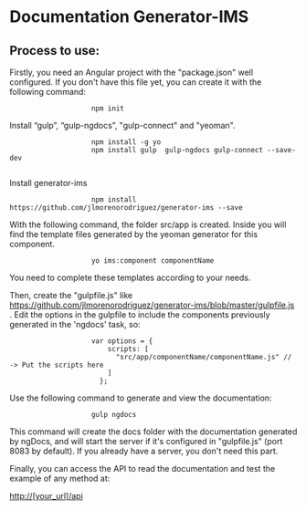 Documentation Generator-IMS
=====================


Process to use: 
-----------------

Firstly, you need an Angular project with the "package.json" well configured. If you don't have this file yet, you can create it with the following command:

```
					npm init
```


Install “gulp”, “gulp-ngdocs”, "gulp-connect" and "yeoman".

```
					npm install -g yo
					npm install gulp  gulp-ngdocs gulp-connect --save-dev
					
```


Install generator-ims 

```
       				npm install https://github.com/jlmorenorodriguez/generator-ims --save     

```


With the following command, the folder src/app is created. Inside you will find the template files generated by the yeoman generator for this component.

```
					yo ims:component componentName
```

You need to complete these templates according to your needs.

Then, create the "gulpfile.js" like https://github.com/jlmorenorodriguez/generator-ims/blob/master/gulpfile.js .
Edit the options in the gulpfile to include the components previously generated in the 'ngdocs' task, so:

```
					var options = {
					    scripts: [
					      "src/app/componentName/componentName.js" // -> Put the scripts here 
					    ]
					  };
```

Use the following command to generate and view the documentation:

```
					gulp ngdocs
```

This command will create the docs folder with the documentation generated by ngDocs, and will start the server if it's configured in "gulpfile.js" (port 8083 by default). If you already have a server, you don't need this part.

Finally, you can access the API to read the documentation and test the example of any method at:

[http://[your_url]/api](http://[your_url]/api)